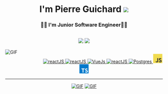 <h1 align="center">I'm Pierre Guichard <img src="https://github.com/TheDudeThatCode/TheDudeThatCode/raw/master/Assets/Hi.gif" width="5%"></h1>
<h3 align="center"> 👨‍💻 I'm Junior Software Engineer👨‍💻</h3>

<br>

<div align="center">
  <img height="160em" src="https://github-readme-stats.vercel.app/api?username=pierrelouisguichard&show_icons=true&theme=blueberry&rank_icon=github" style="max-width:100%;">
  <img height="160em" src="https://github-readme-stats.vercel.app/api/top-langs/?username=pierrelouisguichard&layout=compact&theme=blueberry&hide=php" style="max-width:100%;">
</div>

<br>

<img alt="GIF" align="left" src="https://www.angelfire.lycos.com/doc/images/animate/colorpie.gif" width="120rem" style="max-width:100%;">

<p align="center"> 
  <a href="https://reactjs.org/" target="_blank"> <img src="https://cdn.worldvectorlogo.com/logos/react-2.svg" alt="reactJS" width="30" height="30"/> </a>
  <a href="https://reactnative.dev/" target="_blank"> <img src="https://cdn.worldvectorlogo.com/logos/react-native-1.svg" alt="reactJS" width="30" height="30"/> </a>
  <a href="https://vuejs.org/" target="_blank"> <img src="https://cdn.worldvectorlogo.com/logos/vue-9.svg" alt="VueJs" width="30" height="30"/> </a>
  <a href="https://nodejs.org" target="_blank"> <img src="https://cdn.worldvectorlogo.com/logos/nodejs-icon.svg" alt="reactJS" width="30" height="30"/> </a>
  <a href="https://www.postgresql.org/" target="_blank"> <img src="https://cdn.worldvectorlogo.com/logos/postgresql.svg" alt="Postgres" width="30" height="30"/> </a>
  <a href="https://developer.mozilla.org/en-US/docs/Web/JavaScript" target="_blank"> <img src="https://raw.githubusercontent.com/devicons/devicon/master/icons/javascript/javascript-original.svg" alt="javascript" width="30" height="30"/> </a>
  <a href="https://www.typescriptlang.org/" target="_blank"> <img src="https://raw.githubusercontent.com/devicons/devicon/master/icons/typescript/typescript-original.svg" alt="javascript" width="30" height="30"/> </a>
 </p>

<hr>
<p align="center">
<a href="mailto:pierrelouisguichard@gmail.com" target="_blank"><img alt="GIF" src="https://img.shields.io/badge/Gmail-D14836?style=for-the-badge&logo=gmail&logoColor=white" height="20rem" style="max-width:100%;"></a>
<a href="https://www.linkedin.com/in/pierre-louis-guichard/" target="_blank"><img alt="GIF" src="https://img.shields.io/badge/LinkedIn-0077B5?style=for-the-badge&logo=linkedin&logoColor=white" height="20rem" style="max-width:100%;"></a></p>
  
